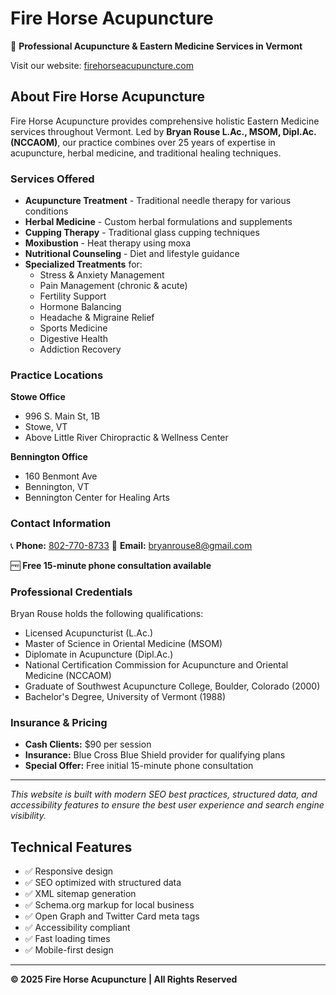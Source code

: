 # Fire Horse Acupuncture

🌟 **Professional Acupuncture & Eastern Medicine Services in Vermont**

Visit our website: [firehorseacupuncture.com](https://firehorseacupuncture.com)

## About Fire Horse Acupuncture

Fire Horse Acupuncture provides comprehensive holistic Eastern Medicine services throughout Vermont. Led by **Bryan Rouse L.Ac., MSOM, Dipl.Ac. (NCCAOM)**, our practice combines over 25 years of expertise in acupuncture, herbal medicine, and traditional healing techniques.

### Services Offered

- **Acupuncture Treatment** - Traditional needle therapy for various conditions
- **Herbal Medicine** - Custom herbal formulations and supplements
- **Cupping Therapy** - Traditional glass cupping techniques
- **Moxibustion** - Heat therapy using moxa
- **Nutritional Counseling** - Diet and lifestyle guidance
- **Specialized Treatments** for:
  - Stress & Anxiety Management
  - Pain Management (chronic & acute)
  - Fertility Support
  - Hormone Balancing
  - Headache & Migraine Relief
  - Sports Medicine
  - Digestive Health
  - Addiction Recovery

### Practice Locations

**Stowe Office**
- 996 S. Main St, 1B
- Stowe, VT
- Above Little River Chiropractic & Wellness Center

**Bennington Office**
- 160 Benmont Ave
- Bennington, VT
- Bennington Center for Healing Arts

### Contact Information

📞 **Phone:** [802-770-8733](tel:+18027708733)
📧 **Email:** [bryanrouse8@gmail.com](mailto:bryanrouse8@gmail.com)

🆓 **Free 15-minute phone consultation available**

### Professional Credentials

Bryan Rouse holds the following qualifications:
- Licensed Acupuncturist (L.Ac.)
- Master of Science in Oriental Medicine (MSOM)
- Diplomate in Acupuncture (Dipl.Ac.)
- National Certification Commission for Acupuncture and Oriental Medicine (NCCAOM)
- Graduate of Southwest Acupuncture College, Boulder, Colorado (2000)
- Bachelor's Degree, University of Vermont (1988)

### Insurance & Pricing

- **Cash Clients:** $90 per session
- **Insurance:** Blue Cross Blue Shield provider for qualifying plans
- **Special Offer:** Free initial 15-minute phone consultation

---

*This website is built with modern SEO best practices, structured data, and accessibility features to ensure the best user experience and search engine visibility.*

## Technical Features

- ✅ Responsive design
- ✅ SEO optimized with structured data
- ✅ XML sitemap generation
- ✅ Schema.org markup for local business
- ✅ Open Graph and Twitter Card meta tags
- ✅ Accessibility compliant
- ✅ Fast loading times
- ✅ Mobile-first design

---

**© 2025 Fire Horse Acupuncture | All Rights Reserved**
